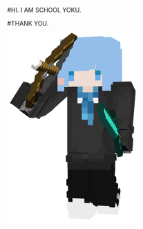 #HI. I AM SCHOOL YOKU.

#THANK YOU.

![tgdeg](https://raw.githubusercontent.com/ToolsRem/ToolsRem.github.io/main/photo.png)
